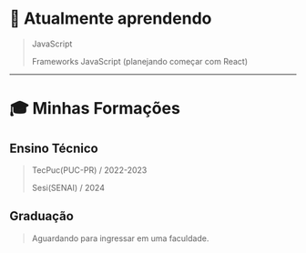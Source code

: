 # 🌱 Atualmente aprendendo
> JavaScript
> 
> Frameworks JavaScript (planejando começar com React)

___

# 🎓 Minhas Formações
## Ensino Técnico
> TecPuc(PUC-PR) / 2022-2023
>
> Sesi(SENAI) / 2024
## Graduação
> Aguardando para ingressar em uma faculdade.

<!--
**LorenzoBordignon07/LorenzoBordignon07** is a ✨ _special_ ✨ repository because its `README.md` (this file) appears on your GitHub profile.

Here are some ideas to get you started:

- 🔭 I’m currently working on ...
- 🌱 I’m currently learning ...
- 👯 I’m looking to collaborate on ...
- 🤔 I’m looking for help with ...
- 💬 Ask me about ...
- 📫 How to reach me: ...
- 😄 Pronouns: ...
- ⚡ Fun fact: ...
-->

